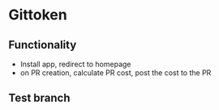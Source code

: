 # Gittoken

## Functionality

- Install app, redirect to homepage
- on PR creation, calculate PR cost, post the cost to the PR

## Test branch
